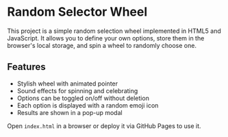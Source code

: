 # Random Selector Wheel

This project is a simple random selection wheel implemented in HTML5 and JavaScript.
It allows you to define your own options, store them in the browser's local storage,
and spin a wheel to randomly choose one.

## Features

- Stylish wheel with animated pointer
- Sound effects for spinning and celebrating
- Options can be toggled on/off without deletion
- Each option is displayed with a random emoji icon
- Results are shown in a pop-up modal

Open `index.html` in a browser or deploy it via GitHub Pages to use it.
